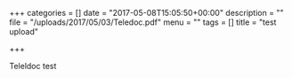 +++
categories = []
date = "2017-05-08T15:05:50+00:00"
description = ""
file = "/uploads/2017/05/03/Teledoc.pdf"
menu = ""
tags = []
title = "test upload"

+++


Teleldoc test